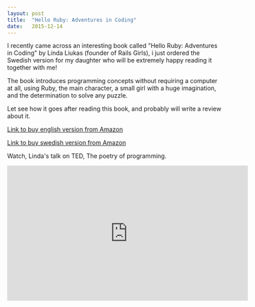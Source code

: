 ```yaml
---
layout: post
title:  "Hello Ruby: Adventures in Coding"
date:   2015-12-14
---
```


I recently came across an interesting book called "Hello Ruby: Adventures in Coding" by Linda Liukas (founder of Rails Girls), i just ordered the Swedish version for my daughter who will be extremely happy reading it together with me!

The book introduces programming concepts without requiring a computer at all, using Ruby, the main character, a small girl with a huge imagination, and the determination to solve any puzzle.

Let see how it goes after reading this book, and probably will write a review about it.

[Link to buy english version from Amazon](http://www.amazon.com/Hello-Ruby-Adventures-Linda-Liukas/dp/1250065003)

[Link to buy swedish version from Amazon](https://www.adlibris.com/se/bok/hej-ruby-aventyr-i-datorernas-magiska-varld-9789188123008)

Watch, Linda's talk on TED, The poetry of programming.

<p><iframe width="560" height="315" src="https://www.youtube.com/embed/-jRREn6ifEQ?rel=0&amp;showinfo=0" frameborder="0" allowfullscreen></iframe></p>